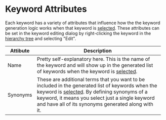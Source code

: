 # Keyword Attributes

Each keyword has a variety of attributes that influence how the the keyword generation logic works when that keyword is [selected](selecting-keywords.md). These attributes can be set in the keyword editing dialog by right-clicking the keyword in the [hierarchy tree](keyword-hierarchy.md) and selecting "Edit".

| Attibute | Description |
| - | - |
| Name | Pretty self-explanatory here. This is the name of the keyword and will show up in the generated list of keywords when the keyword is [selected](selecting-keywords.md). |
| Synonyms | These are additional terms that you want to be included in the generated list of keywords when the keyword is [selected](selecting-keywords.md). By defining synonyms of a keyword, it means you select just a single keyword and have all of its synonyms generated along with it. |
